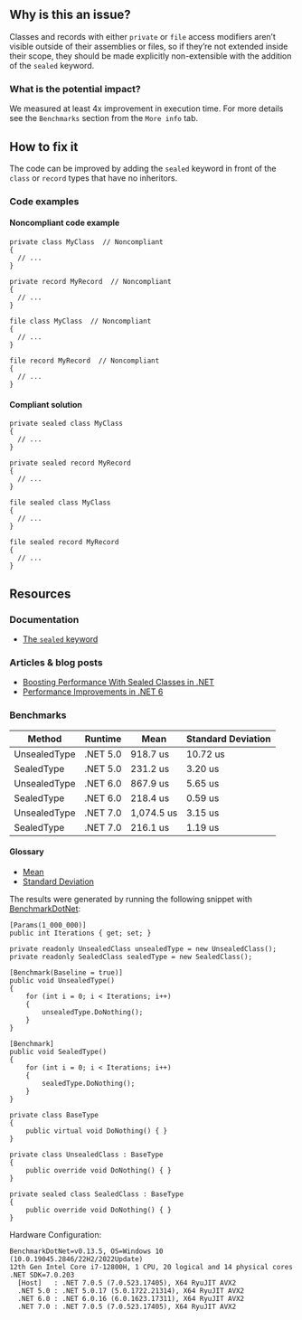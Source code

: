 ## Why is this an issue?
 
Classes and records with either `private` or `file` access modifiers aren’t visible outside of their assemblies or files, so if they’re not extended inside their scope, they should be made explicitly non-extensible with the addition of the `sealed` keyword.
 
### What is the potential impact?
 
We measured at least 4x improvement in execution time. For more details see the `Benchmarks` section from the `More info` tab.
 
## How to fix it
 
The code can be improved by adding the `sealed` keyword in front of the `class` or `record` types that have no inheritors.
 
### Code examples
 
#### Noncompliant code example

    private class MyClass  // Noncompliant
    {
      // ...
    }
    
    private record MyRecord  // Noncompliant
    {
      // ...
    }

    file class MyClass  // Noncompliant
    {
      // ...
    }
    
    file record MyRecord  // Noncompliant
    {
      // ...
    }

#### Compliant solution

    private sealed class MyClass
    {
      // ...
    }
    
    private sealed record MyRecord
    {
      // ...
    }

    file sealed class MyClass
    {
      // ...
    }
    
    file sealed record MyRecord
    {
      // ...
    }

## Resources
 
### Documentation
 
- [The `sealed` keyword](https://learn.microsoft.com/en-us/dotnet/csharp/language-reference/keywords/sealed)

### Articles & blog posts

- [Boosting Performance With Sealed Classes in .NET](https://code-maze.com/improve-performance-sealed-classes-dotnet)
- [Performance Improvements in .NET 6](https://devblogs.microsoft.com/dotnet/performance-improvements-in-net-6/#peanut-butter)

### Benchmarks

| Method | Runtime | Mean | Standard Deviation |
| --- | --- | --- | --- |
| UnsealedType | .NET 5.0 | 918.7 us | 10.72 us |
| SealedType | .NET 5.0 | 231.2 us | 3.20 us |
| UnsealedType | .NET 6.0 | 867.9 us | 5.65 us |
| SealedType | .NET 6.0 | 218.4 us | 0.59 us |
| UnsealedType | .NET 7.0 | 1,074.5 us | 3.15 us |
| SealedType | .NET 7.0 | 216.1 us | 1.19 us |

#### Glossary

- [Mean](https://en.wikipedia.org/wiki/Arithmetic_mean)
- [Standard Deviation](https://en.wikipedia.org/wiki/Standard_deviation)

The results were generated by running the following snippet with [BenchmarkDotNet](https://github.com/dotnet/BenchmarkDotNet):

    [Params(1_000_000)]
    public int Iterations { get; set; }
    
    private readonly UnsealedClass unsealedType = new UnsealedClass();
    private readonly SealedClass sealedType = new SealedClass();
    
    [Benchmark(Baseline = true)]
    public void UnsealedType()
    {
        for (int i = 0; i < Iterations; i++)
        {
            unsealedType.DoNothing();
        }
    }
    
    [Benchmark]
    public void SealedType()
    {
        for (int i = 0; i < Iterations; i++)
        {
            sealedType.DoNothing();
        }
    }
    
    private class BaseType
    {
        public virtual void DoNothing() { }
    }
    
    private class UnsealedClass : BaseType
    {
        public override void DoNothing() { }
    }
    
    private sealed class SealedClass : BaseType
    {
        public override void DoNothing() { }
    }

Hardware Configuration:

    BenchmarkDotNet=v0.13.5, OS=Windows 10 (10.0.19045.2846/22H2/2022Update)
    12th Gen Intel Core i7-12800H, 1 CPU, 20 logical and 14 physical cores
    .NET SDK=7.0.203
      [Host]   : .NET 7.0.5 (7.0.523.17405), X64 RyuJIT AVX2
      .NET 5.0 : .NET 5.0.17 (5.0.1722.21314), X64 RyuJIT AVX2
      .NET 6.0 : .NET 6.0.16 (6.0.1623.17311), X64 RyuJIT AVX2
      .NET 7.0 : .NET 7.0.5 (7.0.523.17405), X64 RyuJIT AVX2